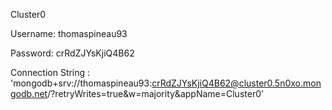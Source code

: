 Cluster0

Username: thomaspineau93

Password: crRdZJYsKjiQ4B62

Connection String : 'mongodb+srv://thomaspineau93:crRdZJYsKjiQ4B62@cluster0.5n0xo.mongodb.net/?retryWrites=true&w=majority&appName=Cluster0'

